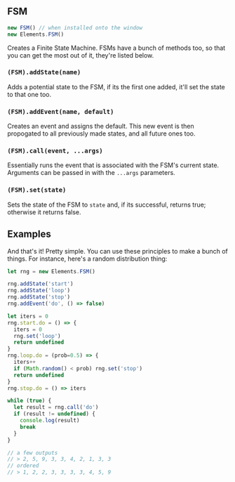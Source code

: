 ## FSM

```js
new FSM() // when installed onto the window
new Elements.FSM()
```

Creates a Finite State Machine.
FSMs have a bunch of methods too, so that you can get the most out of it, they're listed below.

### `(FSM).addState(name)`

Adds a potential state to the FSM, if its the first one added, it'll set the state to that one too.

### `(FSM).addEvent(name, default)`

Creates an event and assigns the default.
This new event is then propogated to all previously made states, and all future ones too.

### `(FSM).call(event, ...args)`

Essentially runs the event that is associated with the FSM's current state.
Arguments can be passed in with the `...args` parameters.

### `(FSM).set(state)`

Sets the state of the FSM to `state` and, if its successful, returns true; otherwise it returns false.

## Examples

And that's it! Pretty simple. You can use these principles to make a bunch of things.
For instance, here's a random distribution thing:

```js
let rng = new Elements.FSM()

rng.addState('start')
rng.addState('loop')
rng.addState('stop')
rng.addEvent('do', () => false)

let iters = 0
rng.start.do = () => {
  iters = 0
  rng.set('loop')
  return undefined
}
rng.loop.do = (prob=0.5) => {
  iters++
  if (Math.random() < prob) rng.set('stop')
  return undefined
}
rng.stop.do = () => iters

while (true) {
  let result = rng.call('do')
  if (result != undefined) {
    console.log(result)
    break
  }
}

// a few outputs
// > 2, 5, 9, 3, 3, 4, 2, 1, 3, 3
// ordered
// > 1, 2, 2, 3, 3, 3, 3, 4, 5, 9
```